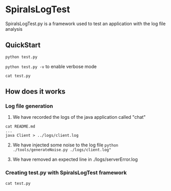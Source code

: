 # SpiralsLogTest

SpiralsLogTest.py is a framework used to test an application with the log file analysis

## QuickStart

`python test.py`

`python test.py -v` to enable verbose mode

`cat test.py`

## How does it works

### Log file generation

1. We have recorded the logs of the java application called "chat"
```
cat README.md
...
java Client > ../logs/client.log
```

2. We have injected some noise to the log file `python ./tools/generateNoise.py ./logs/client.log"`

3. We have removed an expected line in ./logs/serverError.log

### Creating test.py with SpiralsLogTest framework

`cat test.py`

